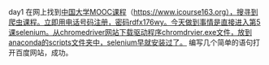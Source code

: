 day1
在网上找到[中国大学MOOC课程](https://www.icourse163.org)（https://www.icourse163.org），搜寻到爬虫课程。立即用电话号码注册，密码rdfx176wy。今天做到事情是直接进入第5课selenium。从chromedriver网站下载驱动程序chromdrvier.exe文件，放到anaconda的scripts文件夹中，selenium早就安装过了。
编写几个简单的语句打开百度网站，成功。
